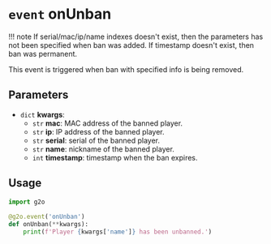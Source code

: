 # `event` onUnban
!!! note
    If serial/mac/ip/name indexes doesn't exist, then the parameters has not been specified when ban was added.
    If timestamp doesn't exist, then ban was permanent.

This event is triggered when ban with specified info is being removed.

## Parameters
* `dict` **kwargs**:
    * `str` **mac**: MAC address of the banned player.
    * `str` **ip**: IP address of the banned player.
    * `str` **serial**: serial of the banned player.
    * `str` **name**: nickname of the banned player.
    * `int` **timestamp**: timestamp when the ban expires.

## Usage
```python
import g2o
        
@g2o.event('onUnban')
def onUnban(**kwargs):
    print(f'Player {kwargs['name']} has been unbanned.')
```